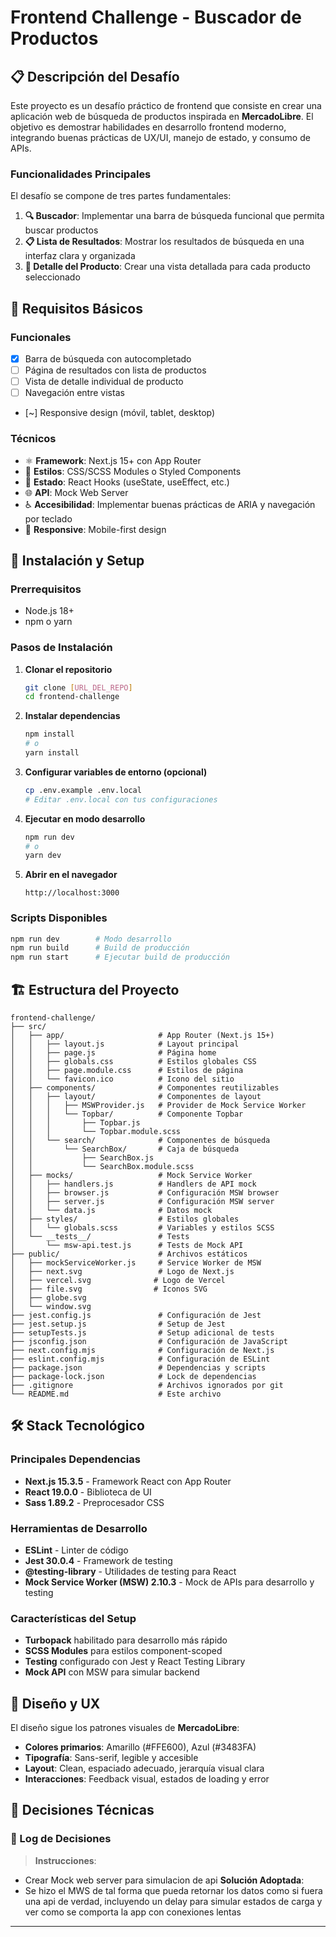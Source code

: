 # Frontend Challenge - Buscador de Productos

## 📋 Descripción del Desafío

Este proyecto es un desafío práctico de frontend que consiste en crear una aplicación web de búsqueda de productos inspirada en **MercadoLibre**. El objetivo es demostrar habilidades en desarrollo frontend moderno, integrando buenas prácticas de UX/UI, manejo de estado, y consumo de APIs.

### Funcionalidades Principales

El desafío se compone de tres partes fundamentales:

1. **🔍 Buscador**: Implementar una barra de búsqueda funcional que permita buscar productos
2. **📋 Lista de Resultados**: Mostrar los resultados de búsqueda en una interfaz clara y organizada
3. **📄 Detalle del Producto**: Crear una vista detallada para cada producto seleccionado

## 🎯 Requisitos Básicos

### Funcionales
- [x] Barra de búsqueda con autocompletado
- [ ] Página de resultados con lista de productos
- [ ] Vista de detalle individual de producto
- [ ] Navegación entre vistas
- [~] Responsive design (móvil, tablet, desktop)

### Técnicos
- ⚛️ **Framework**: Next.js 15+ con App Router
- 🎨 **Estilos**: CSS/SCSS Modules o Styled Components
- 🔧 **Estado**: React Hooks (useState, useEffect, etc.)
- 🌐 **API**: Mock Web Server
- ♿ **Accesibilidad**: Implementar buenas prácticas de ARIA y navegación por teclado
- 📱 **Responsive**: Mobile-first design

## 🚀 Instalación y Setup

### Prerrequisitos
- Node.js 18+ 
- npm o yarn

### Pasos de Instalación

1. **Clonar el repositorio**
   ```bash
   git clone [URL_DEL_REPO]
   cd frontend-challenge
   ```

2. **Instalar dependencias**
   ```bash
   npm install
   # o
   yarn install
   ```

3. **Configurar variables de entorno (opcional)**
   ```bash
   cp .env.example .env.local
   # Editar .env.local con tus configuraciones
   ```

4. **Ejecutar en modo desarrollo**
   ```bash
   npm run dev
   # o
   yarn dev
   ```

5. **Abrir en el navegador**
   ```
   http://localhost:3000
   ```

### Scripts Disponibles

```bash
npm run dev        # Modo desarrollo
npm run build      # Build de producción
npm run start      # Ejecutar build de producción
```

## 🏗️ Estructura del Proyecto

```
frontend-challenge/
├── src/
│   ├── app/                     # App Router (Next.js 15+)
│   │   ├── layout.js            # Layout principal
│   │   ├── page.js              # Página home
│   │   ├── globals.css          # Estilos globales CSS
│   │   ├── page.module.css      # Estilos de página
│   │   └── favicon.ico          # Icono del sitio
│   ├── components/              # Componentes reutilizables
│   │   ├── layout/              # Componentes de layout
│   │   │   ├── MSWProvider.js   # Provider de Mock Service Worker
│   │   │   └── Topbar/          # Componente Topbar
│   │   │       ├── Topbar.js
│   │   │       └── Topbar.module.scss
│   │   └── search/              # Componentes de búsqueda
│   │       └── SearchBox/       # Caja de búsqueda
│   │           ├── SearchBox.js
│   │           └── SearchBox.module.scss
│   ├── mocks/                   # Mock Service Worker
│   │   ├── handlers.js          # Handlers de API mock
│   │   ├── browser.js           # Configuración MSW browser
│   │   ├── server.js            # Configuración MSW server
│   │   └── data.js              # Datos mock
│   ├── styles/                  # Estilos globales
│   │   └── globals.scss         # Variables y estilos SCSS
│   └── __tests__/               # Tests
│       └── msw-api.test.js      # Tests de Mock API
├── public/                      # Archivos estáticos
│   ├── mockServiceWorker.js     # Service Worker de MSW
│   ├── next.svg                 # Logo de Next.js
│   ├── vercel.svg              # Logo de Vercel
│   ├── file.svg                # Iconos SVG
│   ├── globe.svg
│   └── window.svg
├── jest.config.js               # Configuración de Jest
├── jest.setup.js                # Setup de Jest
├── setupTests.js                # Setup adicional de tests
├── jsconfig.json                # Configuración de JavaScript
├── next.config.mjs              # Configuración de Next.js
├── eslint.config.mjs            # Configuración de ESLint
├── package.json                 # Dependencias y scripts
├── package-lock.json            # Lock de dependencias
├── .gitignore                   # Archivos ignorados por git
└── README.md                    # Este archivo
```

## 🛠️ Stack Tecnológico

### Principales Dependencias
- **Next.js 15.3.5** - Framework React con App Router
- **React 19.0.0** - Biblioteca de UI
- **Sass 1.89.2** - Preprocesador CSS

### Herramientas de Desarrollo
- **ESLint** - Linter de código
- **Jest 30.0.4** - Framework de testing
- **@testing-library** - Utilidades de testing para React
- **Mock Service Worker (MSW) 2.10.3** - Mock de APIs para desarrollo y testing

### Características del Setup
- **Turbopack** habilitado para desarrollo más rápido
- **SCSS Modules** para estilos component-scoped
- **Testing** configurado con Jest y React Testing Library
- **Mock API** con MSW para simular backend

## 🎨 Diseño y UX

El diseño sigue los patrones visuales de **MercadoLibre**:
- **Colores primarios**: Amarillo (#FFE600), Azul (#3483FA)
- **Tipografía**: Sans-serif, legible y accesible
- **Layout**: Clean, espaciado adecuado, jerarquía visual clara
- **Interacciones**: Feedback visual, estados de loading y error

## 🔧 Decisiones Técnicas

### 📝 Log de Decisiones

> **Instrucciones**: 
- Crear Mock web server para simulacion de api
**Solución Adoptada**: 
- Se hizo el MWS de tal forma que pueda retornar los datos como si fuera una api de verdad, incluyendo un delay para simular estados de carga y ver como se comporta la app con conexiones lentas

---


